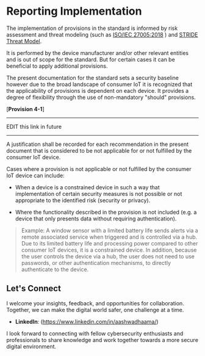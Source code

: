 # Reporting Implementation

The implementation of provisions in the standard is informed by risk assessment and threat modeling (such as [ISO/IEC 27005:2018](https://drive.google.com/file/d/1jNUFU_Ucu4BuxCttP5N6PQoIGjYJj9Tp/view?usp=sharing) ) and [STRIDE Threat Model](STRIDE_model.md).

It is performed by the device manufacturer and/or other relevant entities and is out of scope for the standard. But for certain cases it can be beneficial to apply additional provisions.

The present documentation for the standard sets a security baseline however due to the broad landscape of consumer IoT it is recognized that the applicability of provisions is dependent on each device. It provides a degree of flexibility through the use of non-mandatory "should" provisions.

[**Provision 4-1**]

__________________________________________________________

EDIT this link in future

__________________________________________________________

A justification shall be recorded for each recommendation in the present document that is considered to be not applicable for or not fulfilled by the consumer IoT device.

Cases where a provision is not applicable or not fulfilled by the consumer IoT device can include:

- When a device is a constrained device in such a way that implementation of certain security measures is not possible or not appropriate to the identified risk (security or privacy).

- Where the functionality described in the provision is not included (e.g. a device that only presents data without requiring authentication).

> Example: A window sensor with a limited battery life sends alerts via a remote associated service when triggered and is controlled via a hub. Due to its limited battery life and processing power compared to other consumer IoT devices, it is a constrained device. In addition, because the user controls the device via a hub, the user does not need to use passwords, or other authentication mechanisms, to directly authenticate to the device.

## Let's Connect

I welcome your insights, feedback, and opportunities for collaboration. Together, we can make the digital world safer, one challenge at a time.

- **LinkedIn**: (https://www.linkedin.com/in/aashwadhaama/)

I look forward to connecting with fellow cybersecurity enthusiasts and professionals to share knowledge and work together towards a more secure digital environment.
